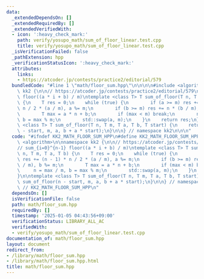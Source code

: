 ```yaml
---
data:
  _extendedDependsOn: []
  _extendedRequiredBy: []
  _extendedVerifiedWith:
  - icon: ':heavy_check_mark:'
    path: verify/yosupo_math/sum_of_floor_linear.test.cpp
    title: verify/yosupo_math/sum_of_floor_linear.test.cpp
  _isVerificationFailed: false
  _pathExtension: hpp
  _verificationStatusIcon: ':heavy_check_mark:'
  attributes:
    links:
    - https://atcoder.jp/contests/practice2/editorial/579
  bundledCode: "#line 1 \"math/floor_sum.hpp\"\n\n\n\n#include <algorithm>\n\nnamespace\
    \ kk2 {\n\n// https://atcoder.jp/contests/practice2/editorial/579\n// sum_{i=0}^{n-1}\
    \ floor((a * i + b) / m)\ntemplate <class T> T sum_of_floor(T n, T m, T a, T b)\
    \ {\n    T res = 0;\n    while (true) {\n        if (a >= m) res += (n - 1) *\
    \ n / 2 * (a / m), a %= m;\n        if (b >= m) res += n * (b / m), b %= m;\n\
    \        T max = a * n + b;\n        if (max < m) break;\n        n = max / m,\
    \ b = max % m;\n        std::swap(a, m);\n    }\n    return res;\n}\n\ntemplate\
    \ <class T> T sum_of_floor(T n, T m, T a, T b, T start) {\n    return sum_of_floor(n\
    \ - start, m, a, b + a * start);\n}\n\n} // namespace kk2\n\n\n"
  code: "#ifndef KK2_MATH_FLOOR_SUM_HPP\n#define KK2_MATH_FLOOR_SUM_HPP 1\n\n#include\
    \ <algorithm>\n\nnamespace kk2 {\n\n// https://atcoder.jp/contests/practice2/editorial/579\n\
    // sum_{i=0}^{n-1} floor((a * i + b) / m)\ntemplate <class T> T sum_of_floor(T\
    \ n, T m, T a, T b) {\n    T res = 0;\n    while (true) {\n        if (a >= m)\
    \ res += (n - 1) * n / 2 * (a / m), a %= m;\n        if (b >= m) res += n * (b\
    \ / m), b %= m;\n        T max = a * n + b;\n        if (max < m) break;\n   \
    \     n = max / m, b = max % m;\n        std::swap(a, m);\n    }\n    return res;\n\
    }\n\ntemplate <class T> T sum_of_floor(T n, T m, T a, T b, T start) {\n    return\
    \ sum_of_floor(n - start, m, a, b + a * start);\n}\n\n} // namespace kk2\n\n#endif\
    \ // KK2_MATH_FLOOR_SUM_HPP\n"
  dependsOn: []
  isVerificationFile: false
  path: math/floor_sum.hpp
  requiredBy: []
  timestamp: '2025-01-05 04:43:56+09:00'
  verificationStatus: LIBRARY_ALL_AC
  verifiedWith:
  - verify/yosupo_math/sum_of_floor_linear.test.cpp
documentation_of: math/floor_sum.hpp
layout: document
redirect_from:
- /library/math/floor_sum.hpp
- /library/math/floor_sum.hpp.html
title: math/floor_sum.hpp
---
```

